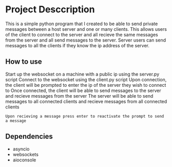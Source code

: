 # Project Desccription

This is a simple python program that I created to be able to send private messages between a host server and one or many clients. This allows users of the client to connect to the server and all recieve the same messages from the server and all send messages to the server. Server users can send messages to all the clients if they know the ip address of the server.

## How to use

Start up the websocket on a machine with a public ip using the server.py script
Connect to the websocket using the client.py script
Upon connection, the client will be prompted to enter the ip of the server they wish to connect to
Once connected, the client will be able to send messages to the server and recieve messages from the server
The server will be able to send messages to all connected clients and recieve messages from all connected clients

`Upon recieving a message press enter to reactivate the prompt to send a message`

## Dependencies

- asyncio
- websockets
- aioconsole

